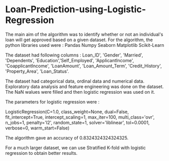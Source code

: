 # Loan-Prediction-using-Logistic-Regression

The main aim of the algorithm was to identify whether or not an individual's loan will get approved based on a given dataset.
For the algorithm, the python libraries used were :
  Pandas
  Numpy
  Seaborn
  Matplotlib
  Scikit-Learn
  
The dataset had following columns : 
Loan_ID', 'Gender', 'Married', 'Dependents', 'Education','Self_Employed', 'ApplicantIncome', 'CoapplicantIncome', 'LoanAmount', 'Loan_Amount_Term', 'Credit_History', 'Property_Area', 'Loan_Status'.

The dataset had categorical data, ordinal data and numerical data. Exploratory data analysis and feature engineering was done on the dataset. The NaN walues were filled and then logistic regression was used on it.

The parameters for logistic regression were :

LogisticRegression(C=1.0, class_weight=None, dual=False, fit_intercept=True, 
                   intercept_scaling=1, max_iter=100, multi_class='ovr', n_jobs=1,
                   penalty='l2', random_state=1, solver='liblinear', tol=0.0001, verbose=0, warm_start=False)
                   
The algorithm gave an accuracy of 0.8324324324324325.


For a much larger dataset, we can use Stratified K-fold with logistic regression to obtain better results. 
